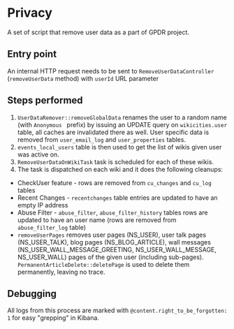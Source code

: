 Privacy
=======

A set of script that remove user data as a part of GPDR project.

## Entry point

An internal HTTP request needs to be sent to `RemoveUserDataController` (`removeUserData` method) with `userId` URL parameter

## Steps performed

1. `UserDataRemover::removeGlobalData` renames the user to a random name (with `Anonymous ` prefix) by issuing an UPDATE query on `wikicities.user` table, all caches are invalidated there as well. User specific data is removed from `user_email_log` and `user_properties` tables.
2. `events_local_users` table is then used to get the list of wikis given user was active on.
3. `RemoveUserDataOnWikiTask` task is scheduled for each of these wikis.
4. The task is dispatched on each wiki and it does the following cleanups:
 * CheckUser feature - rows are removed from `cu_changes` and `cu_log` tables
 * Recent Changes - `recentchanges` table entries are updated to have an empty IP address
 * Abuse Filter - `abuse_filter`, `abuse_filter_history` tables rows are updated to have an user name (rows are removed from `abuse_filter_log` table)
 * `removeUserPages` removes user pages (NS_USER), user talk pages (NS_USER_TALK), blog pages (NS_BLOG_ARTICLE), wall messages (NS_USER_WALL_MESSAGE_GREETING, NS_USER_WALL_MESSAGE, NS_USER_WALL) pages of the given user (including sub-pages). `PermanentArticleDelete::deletePage` is used to delete them permanently, leaving no trace.
 
 ## Debugging
 
 All logs from this process are marked with `@content.right_to_be_forgotten: 1` for easy "grepping" in Kibana.
